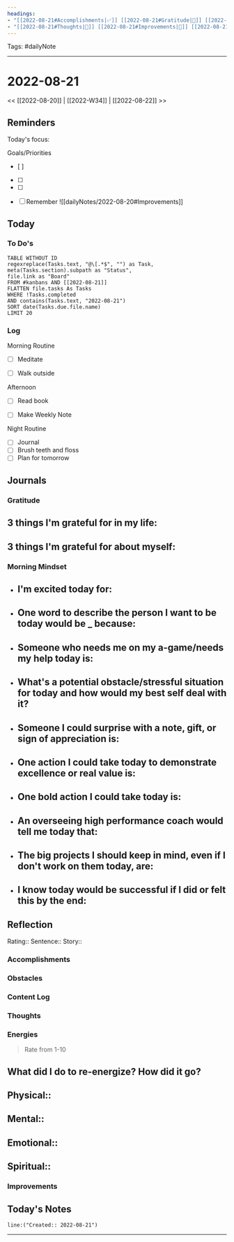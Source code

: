```yaml
---
headings:
- "[[2022-08-21#Accomplishments|✅]] [[2022-08-21#Gratitude|🙏]] [[2022-08-21#Content Log|📚]]"
- "[[2022-08-21#Thoughts|💭]] [[2022-08-21#Improvements|💪]] [[2022-08-21#Obstacles|🚧]]"
---
```

Tags: #dailyNote
___
# 2022-08-21
<< [[2022-08-20]] | [[2022-W34]] | [[2022-08-22]] >> 
## Reminders
Today's focus: 

Goals/Priorities
- [ ] 
- [ ] 
- [ ] 

- [ ] Remember ![[dailyNotes/2022-08-20#Improvements]]

## Today
### To Do's
```dataview
TABLE WITHOUT ID 
regexreplace(Tasks.text, "@\[.*$", "") as Task,
meta(Tasks.section).subpath as "Status",
file.link as "Board"
FROM #kanbans AND [[2022-08-21]]
FLATTEN file.tasks As Tasks
WHERE !Tasks.completed
AND contains(Tasks.text, "2022-08-21")
SORT date(Tasks.due.file.name)
LIMIT 20
```
### Log
Morning Routine
- [ ] Meditate
- [ ] Walk outside


Afternoon
- [ ] Read book

- [ ] Make Weekly Note


Night Routine
- [ ] Journal
- [ ] Brush teeth and floss
- [ ] Plan for tomorrow
## Journals
### Gratitude
**3 things I'm grateful for in my life:**
- 

**3 things I'm grateful for about myself:**
- 
### Morning Mindset
- **I'm excited today for:**
	- 
- **One word to describe the person I want to be today would be _ because:**
	- 
- **Someone who needs me on my a-game/needs my help today is:**
	- 
- **What's a potential obstacle/stressful situation for today and how would my best self deal with it?**
	- 
- **Someone I could surprise with a note, gift, or sign of appreciation is:**
	- 
- **One action I could take today to demonstrate excellence or real value is:**
	- 
- **One bold action I could take today is:**
	- 
- **An overseeing high performance coach would tell me today that:**
	- 
- **The big projects I should keep in mind, even if I don't work on them today, are:**
	- 
- **I know today would be successful if I did or felt this by the end:** 
	- 
## Reflection
Rating:: 
Sentence:: 
Story:: 

### Accomplishments

### Obstacles

### Content Log

### Thoughts

### Energies
> Rate from 1-10

**What did I do to re-energize? How did it go?**
- 

Physical:: 
- 

Mental:: 
- 

Emotional:: 
- 

Spiritual:: 
- 
### Improvements

## Today's Notes

```query
line:("Created:: 2022-08-21")
```
___